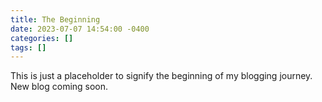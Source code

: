 ```yaml
---
title: The Beginning
date: 2023-07-07 14:54:00 -0400
categories: []
tags: []
---
```


This is just a placeholder to signify the beginning of my blogging journey. New blog coming soon.